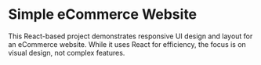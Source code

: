 # Simple eCommerce Website 

This React-based project demonstrates responsive UI design and layout for an eCommerce website. While it uses React for efficiency, the focus is on visual design, not complex features.
